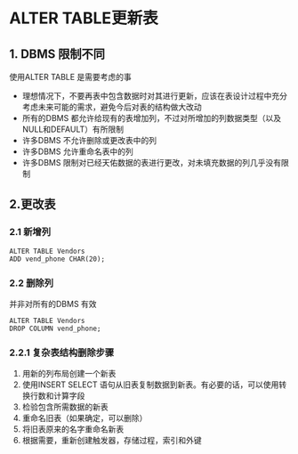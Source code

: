# ALTER TABLE更新表

## 1. DBMS 限制不同

使用ALTER TABLE 是需要考虑的事

- 理想情况下，不要再表中包含数据时对其进行更新，应该在表设计过程中充分考虑未来可能的需求，避免今后对表的结构做大改动
- 所有的DBMS 都允许给现有的表增加列，不过对所增加的列数据类型（以及NULL和DEFAULT）有所限制
- 许多DBMS 不允许删除或更改表中的列
- 许多DBMS 允许重命名表中的列
- 许多DBMS 限制对已经天佑数据的表进行更改，对未填充数据的列几乎没有限制

## 2.更改表

### 2.1 新增列

```
ALTER TABLE Vendors
ADD vend_phone CHAR(20);
```

### 2.2 删除列

并非对所有的DBMS 有效

```
ALTER TABLE Vendors
DROP COLUMN vend_phone;
```

### 2.2.1 复杂表结构删除步骤

1. 用新的列布局创建一个新表
2. 使用INSERT SELECT 语句从旧表复制数据到新表。有必要的话，可以使用转换行数和计算字段
3. 检验包含所需数据的新表
4. 重命名旧表（如果确定，可以删除）
5. 将旧表原来的名字重命名新表
6. 根据需要，重新创建触发器，存储过程，索引和外键